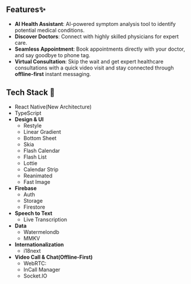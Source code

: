 

## Features✨
* **AI Health Assistant**: AI-powered symptom analysis tool to identify potential medical conditions.
* **Discover Doctors**: Connect with highly skilled physicians for expert care.
* **Seamless Appointment**: Book appointments directly with your doctor, and say goodbye to phone tag.
* **Virtual Consultation**: Skip the wait and get expert healthcare consultations with a quick video visit and stay connected through **offline-first** instant messaging.




 ## Tech Stack 🔨
 - React Native(New Architecture)
 - TypeScript
 - **Design & UI**
   - Restyle
   - Linear Gradient
   - Bottom Sheet
   - Skia
   - Flash Calendar
   - Flash List
   - Lottie
   - Calendar Strip
   - Reanimated
   - Fast Image
 - **Firebase**
   - Auth
   - Storage
   - Firestore
 - **Speech to Text**
   - Live Transcription
 - **Data**
   - Watermelondb
   - MMKV
 - **Internationalization**
   - i18next
 - **Video Call & Chat(Offline-First)**
   - WebRTC:
   - InCall Manager
   - Socket.IO



